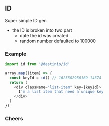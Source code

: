 ## ID

Super simple ID gen

- the ID is broken into two part
  - date the id was created
  - random number defaulted to 100000

### Example

```javascript
import id from '@destinio/id'

array.map((item) => {
  const keyId = id() // 1625502956169-14374
  return (
    <div className="list-item" key={keyId}>
      I'm a list item that need a unique key
    </div>
  )
})
```

### Cheers
